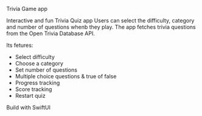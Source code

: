 Trivia Game app

Interactive and fun Trivia Quiz app
Users can select the difficulty, category and number of questions whenb they play. The app fetches trivia questions from the Open Trivia Database API.

Its fetures: 
- Select difficulty
- Choose a category
- Set number of questions
- Multiple choice questions & true of false
- Progress tracking
- Score tracking
- Restart quiz

Build with SwiftUI
